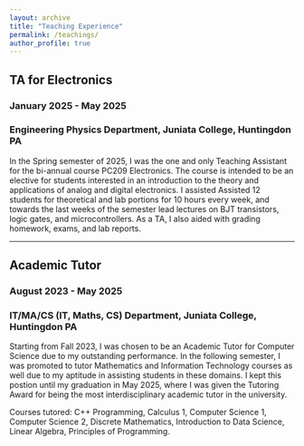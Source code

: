 ```yaml
---
layout: archive
title: "Teaching Experience"
permalink: /teachings/
author_profile: true
---
```


## TA for Electronics

### January 2025 - May 2025

### Engineering Physics Department, Juniata College, Huntingdon PA

  

In the Spring semester of 2025, I was the one and only Teaching Assistant for the bi-annual course PC209 Electronics. The course is intended to be an elective for students interested in an introduction to the theory and applications of analog and digital electronics. I assisted Assisted 12 students for theoretical and lab portions for 10 hours every week, and towards the last weeks of the semester lead lectures on BJT transistors, logic gates, and microcontrollers. As a TA, I also aided with grading homework, exams, and lab reports.

  

---

## Academic Tutor

### August 2023 - May 2025

### IT/MA/CS (IT, Maths, CS) Department, Juniata College, Huntingdon PA

  

Starting from Fall 2023, I was chosen to be an Academic Tutor for Computer Science due to my outstanding performance. In the following semester, I was promoted to tutor Mathematics and Information Technology courses as well due to my aptitude in assisting students in these domains. I kept this postion until my graduation in May 2025, where I was given the Tutoring Award for being the most interdisciplinary academic tutor in the university.

  

Courses tutored: C++ Programming, Calculus 1, Computer Science 1, Computer Science 2, Discrete Mathematics, Introduction to Data Science, Linear Algebra, Principles of Programming.
